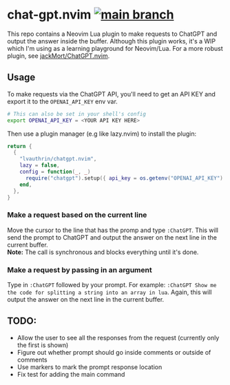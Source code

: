 # chat-gpt.nvim [![main branch](https://github.com/lvauthrin/chatgpt.nvim/actions/workflows/default.yml/badge.svg)](https://github.com/lvauthrin/chatgpt.nvim/actions/workflows/default.yml)

This repo contains a Neovim Lua plugin to make requests to ChatGPT and output the answer inside the buffer.  Although this plugin works, it's a WIP which I'm using as a learning playground for Neovim/Lua.  For a more robust plugin, see [jackMort/ChatGPT.nvim](https://github.com/jackMort/ChatGPT.nvim).

## Usage

To make requests via the ChatGPT API, you'll need to get an API KEY and export it to the `OPENAI_API_KEY` env var.
```bash
# This can also be set in your shell's config
export OPENAI_API_KEY = <YOUR API KEY HERE>
```

Then use a plugin manager (e.g like lazy.nvim) to install the plugin:
```lua
return {
  {
    "lvauthrin/chatgpt.nvim",
    lazy = false,
    config = function(_, _)
      require("chatgpt").setup({ api_key = os.getenv("OPENAI_API_KEY") })
    end,
  },
}
```

### Make a request based on the current line

Move the cursor to the line that has the promp and type `:ChatGPT`.  This will send the prompt to ChatGPT and output the answer on the next line in the current buffer.  
**Note:** The call is synchronous and blocks everything until it's done.

### Make a request by passing in an argument
Type in `:ChatGPT` followed by your prompt.  For example: `:ChatGPT Show me the code for splitting a string into an array in lua`.  Again, this will output the answer on the next line in the current buffer.

## TODO:
* Allow the user to see all the responses from the request (currently only the first is shown) 
* Figure out whether prompt should go inside comments or outside of comments
* Use markers to mark the prompt response location
* Fix test for adding the main command


